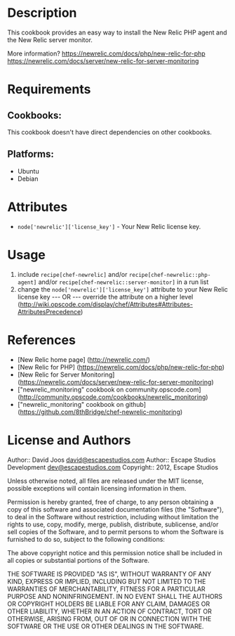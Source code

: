 Description
===========

This cookbook provides an easy way to install the New Relic PHP agent and the New Relic server monitor.

More information?
https://newrelic.com/docs/php/new-relic-for-php
https://newrelic.com/docs/server/new-relic-for-server-monitoring

Requirements
============

## Cookbooks:

This cookbook doesn't have direct dependencies on other cookbooks.

## Platforms:

* Ubuntu
* Debian

Attributes
==========

* `node['newrelic']['license_key']` - Your New Relic license key.

Usage
=====

1) include `recipe[chef-newrelic]` and/or `recipe[chef-newrelic::php-agent]` and/or `recipe[chef-newrelic::server-monitor]` in a run list
2)
	change the `node['newrelic']['license_key']` attribute to your New Relic license key
	--- OR ---
	override the attribute on a higher level (http://wiki.opscode.com/display/chef/Attributes#Attributes-AttributesPrecedence)

References
==========

* [New Relic home page] (http://newrelic.com/)
* [New Relic for PHP] (https://newrelic.com/docs/php/new-relic-for-php)
* [New Relic for Server Monitoring] (https://newrelic.com/docs/server/new-relic-for-server-monitoring)
* ["newrelic_monitoring" cookbook on community.opscode.com] (http://community.opscode.com/cookbooks/newrelic_monitoring)
* ["newrelic_monitoring" cookbook on github] (https://github.com/8thBridge/chef-newrelic-monitoring)

License and Authors
===================

Author:: David Joos <david@escapestudios.com>
Author:: Escape Studios Development <dev@escapestudios.com>
Copyright:: 2012, Escape Studios

Unless otherwise noted, all files are released under the MIT license,
possible exceptions will contain licensing information in them.

Permission is hereby granted, free of charge, to any person obtaining a copy
of this software and associated documentation files (the "Software"), to deal
in the Software without restriction, including without limitation the rights
to use, copy, modify, merge, publish, distribute, sublicense, and/or sell
copies of the Software, and to permit persons to whom the Software is
furnished to do so, subject to the following conditions:

The above copyright notice and this permission notice shall be included in
all copies or substantial portions of the Software.

THE SOFTWARE IS PROVIDED "AS IS", WITHOUT WARRANTY OF ANY KIND, EXPRESS OR
IMPLIED, INCLUDING BUT NOT LIMITED TO THE WARRANTIES OF MERCHANTABILITY,
FITNESS FOR A PARTICULAR PURPOSE AND NONINFRINGEMENT. IN NO EVENT SHALL THE
AUTHORS OR COPYRIGHT HOLDERS BE LIABLE FOR ANY CLAIM, DAMAGES OR OTHER
LIABILITY, WHETHER IN AN ACTION OF CONTRACT, TORT OR OTHERWISE, ARISING FROM,
OUT OF OR IN CONNECTION WITH THE SOFTWARE OR THE USE OR OTHER DEALINGS IN
THE SOFTWARE.